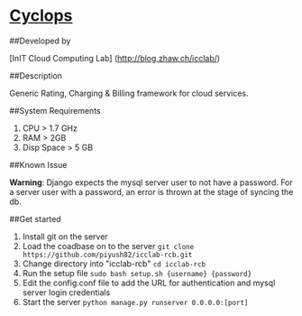 # [Cyclops](https://github.com/piyush82/icclab-rcb)

##Developed by 

[InIT Cloud Computing Lab] (http://blog.zhaw.ch/icclab/)

##Description

Generic Rating, Charging & Billing framework for cloud services.

##System Requirements

1. CPU > 1.7 GHz
2. RAM > 2GB
3. Disp Space > 5 GB

##Known Issue

**Warning**: Django expects the mysql server user to not have a password. For a server user with a password, an error is thrown at the stage of syncing the db.

##Get started

1. Install git on the server
2. Load the coadbase on to the server ```git clone https://github.com/piyush82/icclab-rcb.git```
3. Change directory into "icclab-rcb" ```cd icclab-rcb```
4. Run the setup file ```sudo bash setup.sh {username} {password}```
5. Edit the config.conf file to add the URL for authentication and mysql server login credentials
6. Start the server ```python manage.py runserver 0.0.0.0:[port]```
